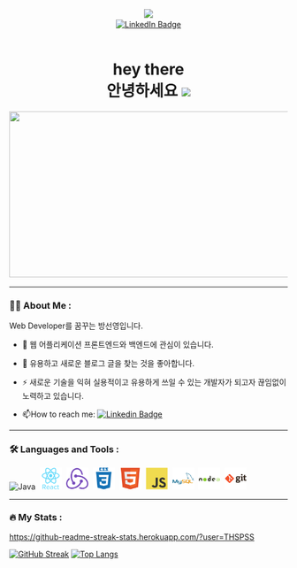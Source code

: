 
<div id="header" align="center">
  <img src="https://media.giphy.com/media/ptqAPgghLtHOa0SLJS/giphy.gif" width="100"/>
</div>
<div id="badges" align="center">
  <a href="https://www.linkedin.com/in/sunyeong-pang-9b270a254/">
    <img src="https://img.shields.io/badge/LinkedIn-blue?style=for-the-badge&logo=linkedin&logoColor=white" alt="LinkedIn         Badge"/>
  </a><br>
    <img src="https://komarev.com/ghpvc/?username=THSPSS&style=flat-square&color=blue" alt=""/>
</div>

<h1 align="center">
  hey there<br>
  안녕하세요
  <img src="https://media.giphy.com/media/hvRJCLFzcasrR4ia7z/giphy.gif" width="30px"/>
</h1>

<div align="center">
  <img src="https://media.giphy.com/media/dWesBcTLavkZuG35MI/giphy.gif" width="600" height="300"/>
</div>

---

### :woman_technologist: About Me :
  Web Developer를 꿈꾸는 방선영입니다.
  
- :telescope: 웹 어플리케이션 프론트엔드와 백엔드에 관심이 있습니다.

- :seedling: 유용하고 새로운 블로그 글을 찾는 것을 좋아합니다.

- :zap: 새로운 기술을 익혀 실용적이고 유용하게 쓰일 수 있는 개발자가 되고자 끊임없이 노력하고 있습니다.

- :mailbox:How to reach me: [![Linkedin Badge](https://img.shields.io/badge/-seonyeong-blue?style=flat&logo=Linkedin&logoColor=white)](https://www.linkedin.com/in/sunyeong-pang-9b270a254/)



---

### :hammer_and_wrench: Languages and Tools :
<div>
  <img src="https://github.com/devicons/devicon/blob/master/icons/java/python-original-wordmark.svg" title="Java" alt="Java" width="40" height="40"/>&nbsp;
  <img src="https://github.com/devicons/devicon/blob/master/icons/react/react-original-wordmark.svg" title="React" alt="React" width="40" height="40"/>&nbsp;
  <img src="https://github.com/devicons/devicon/blob/master/icons/redux/redux-original.svg" title="Redux" alt="Redux " width="40" height="40"/>&nbsp;
  <img src="https://github.com/devicons/devicon/blob/master/icons/css3/css3-plain-wordmark.svg"  title="CSS3" alt="CSS" width="40" height="40"/>&nbsp;
  <img src="https://github.com/devicons/devicon/blob/master/icons/html5/html5-original.svg" title="HTML5" alt="HTML" width="40" height="40"/>&nbsp;
  <img src="https://github.com/devicons/devicon/blob/master/icons/javascript/javascript-original.svg" title="JavaScript" alt="JavaScript" width="40" height="40"/>&nbsp;
  <img src="https://github.com/devicons/devicon/blob/master/icons/mysql/mysql-original-wordmark.svg" title="MySQL"  alt="MySQL" width="40" height="40"/>&nbsp;
  <img src="https://github.com/devicons/devicon/blob/master/icons/nodejs/nodejs-original-wordmark.svg" title="NodeJS" alt="NodeJS" width="40" height="40"/>&nbsp;
  <img src="https://github.com/devicons/devicon/blob/master/icons/git/git-original-wordmark.svg" title="Git" **alt="Git" width="40" height="40"/>
</div>

---

### :fire: My Stats :
https://github-readme-streak-stats.herokuapp.com/?user=THSPSS

[![GitHub Streak](http://github-readme-streak-stats.herokuapp.com?user=THSPSS&theme=dark&background=000000)](https://git.io/streak-stats)
[![Top Langs](https://github-readme-stats.vercel.app/api/top-langs/?username=THSPSS&layout=compact&theme=vision-friendly-dark)](https://github.com/anuraghazra/github-readme-stats)

